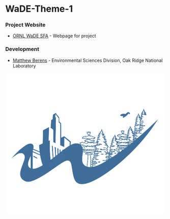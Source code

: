 
<!-- README.md is generated from README.Rmd. Please edit that file -->

# WaDE-Theme-1

<!-- badges: start -->
<!-- badges: end -->

### Project Website

- [ORNL WaDE SFA](https://wade.ornl.gov/) - Webpage for project

### Development

- [Matthew
  Berens](https://www.ornl.gov/staff-profile/matthew-j-berens) -
  Environmental Sciences Division, Oak Ridge National Laboratory

![](README_files/WaDE_logo.png)
